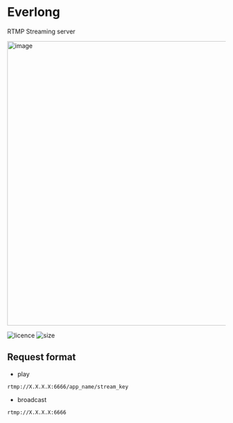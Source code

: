 # Everlong
RTMP Streaming server

<img width="654" alt="image" src="https://user-images.githubusercontent.com/41826375/83367611-629a9d80-a3f0-11ea-92b5-5d6ccdc00ed7.png">

![licence](https://img.shields.io/github/license/Papillon-inc/Everlong)
![size](https://img.shields.io/github/languages/code-size/Papillon-inc/Everlong)

## Request format
- play

```
rtmp://X.X.X.X:6666/app_name/stream_key
```

- broadcast

```
rtmp://X.X.X.X:6666
```